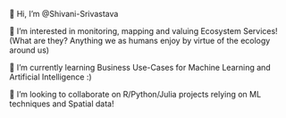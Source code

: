  👋 Hi, I’m @Shivani-Srivastava
 
 👀 I’m interested in monitoring, mapping and valuing Ecosystem Services! 
  (What are they? Anything we as humans enjoy by virtue of the ecology around us)
 
 🌱 I’m currently learning Business Use-Cases for Machine Learning and Artificial Intelligence :)
 
 💞️ I’m looking to collaborate on R/Python/Julia projects relying on ML techniques and Spatial data!

<!---
Shivani-Srivastava/Shivani-Srivastava is a ✨ special ✨ repository because its `README.md` (this file) appears on your GitHub profile.
You can click the Preview link to take a look at your changes.
--->
